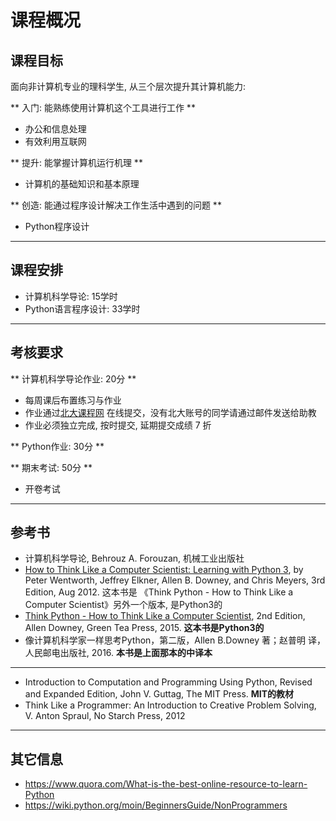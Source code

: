 课程概况
=======

课程目标
--------

面向非计算机专业的理科学生, 从三个层次提升其计算机能力:

** 入门: 能熟练使用计算机这个工具进行工作 **

  - 办公和信息处理
  - 有效利用互联网

** 提升: 能掌握计算机运行机理 **

  * 计算机的基础知识和基本原理

** 创造: 能通过程序设计解决工作生活中遇到的问题 **

  * Python程序设计

----

课程安排
-------

- 计算机科学导论: 15学时
- Python语言程序设计: 33学时

----

考核要求
---------

** 计算机科学导论作业: 20分 **

  * 每周课后布置练习与作业
  * 作业通过[北大课程网](http://course.pku.edu.cn) 在线提交，没有北大账号的同学请通过邮件发送给助教
  * 作业必须独立完成, 按时提交, 延期提交成绩 7 折

** Python作业:  30分 **

** 期末考试: 50分 **

  * 开卷考试

----

参考书
-----------

- 计算机科学导论, Behrouz A. Forouzan, 机械工业出版社
- [How to Think Like a Computer Scientist: Learning with Python 3](http://www.ict.ru.ac.za/Resources/cspw/thinkcspy3/), by Peter Wentworth, Jeffrey Elkner, Allen B. Downey, and Chris Meyers, 3rd Edition, Aug 2012. 这本书是 《Think Python - How to Think Like a Computer Scientist》另外一个版本, 是Python3的
- [Think Python - How to Think Like a Computer Scientist](http://greenteapress.com/wp/think-python-2e/), 2nd Edition, Allen Downey, Green Tea Press, 2015. **这本书是Python3的**
- 像计算机科学家一样思考Python，第二版，Allen B.Downey 著；赵普明 译，人民邮电出版社, 2016. **本书是上面那本的中译本**

---

- Introduction to Computation and Programming Using Python, Revised and Expanded Edition, John V. Guttag, The MIT Press. **MIT的教材**
- Think Like a Programmer: An Introduction to Creative Problem Solving, V. Anton Spraul, No Starch Press, 2012

----

其它信息
-------

- https://www.quora.com/What-is-the-best-online-resource-to-learn-Python
- https://wiki.python.org/moin/BeginnersGuide/NonProgrammers
